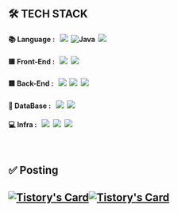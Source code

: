 <div class='tech-stack' align='left'>
  <h2> 🛠 TECH STACK </h2>
  <h4> 📚 Language : &nbsp
  <img src="https://img.shields.io/badge/python-3776AB?style=flat&logo=python&logoColor=white">&nbsp 
  <img alt="Java" src ="https://img.shields.io/badge/Java-007396?&style=flat&logo=Java&logoColor=white"/>&nbsp 
  <img src="https://img.shields.io/badge/javascript-F7DF1E?style=flat&logo=javascript&logoColor=black">&nbsp 
  
  
  <h4> 🟨 Front-End : &nbsp
  <img src="https://img.shields.io/badge/html5-E34F26?style=flat&logo=html5&logoColor=white">&nbsp 
  <img src="https://img.shields.io/badge/css3-1572B6?style=flat&logo=css3&logoColor=white">&nbsp
  </h4>

  <h4> 🟩 Back-End : &nbsp
  <img src="https://img.shields.io/badge/node.js-339933?style=flat&logo=Node.js&logoColor=white">&nbsp
  <img src="https://img.shields.io/badge/spring-6DB33F?style=flat&logo=spring&logoColor=white">&nbsp
  <img src="https://img.shields.io/badge/springboot-6DB33F?style=flat&logo=springboot&logoColor=white">&nbsp
  </h4>

  <h4> 💾 DataBase : &nbsp
  <img src="https://img.shields.io/badge/mysql-4479A1?style=flat&logo=mysql&logoColor=white">&nbsp
  <img src="https://img.shields.io/badge/oracle-F80000?style=flat&logo=oracle&logoColor=white">&nbsp
  </h4>
  
  <h4> 💻 Infra : &nbsp
  <img src="https://img.shields.io/badge/AWS EC2-FF9900?style=flat&logo=amazonec2&logoColor=white">&nbsp
  <img src="https://img.shields.io/badge/AWS RDS-527FFF?style=flat&logo=amazonrds&logoColor=white">&nbsp
  <img src="https://img.shields.io/badge/github-181717?style=flat&logo=github&logoColor=white">&nbsp
  </h4>
</div>
<br>

<div class='blog' align='left'>
<h2 class='post' align='left'> ✅ Posting<h2>

[![Tistory's Card](https://github-readme-tistory-card.vercel.app/api?name=dev-wnstjd.tistory.com&postId=481&theme=santorini)](https://dev-wnstjd.tistory.com/481)[![Tistory's Card](https://github-readme-tistory-card.vercel.app/api?name=dev-wnstjd.tistory.com&postId=480&theme=santorini)](https://dev-wnstjd.tistory.com/480)
</div>
</div>
